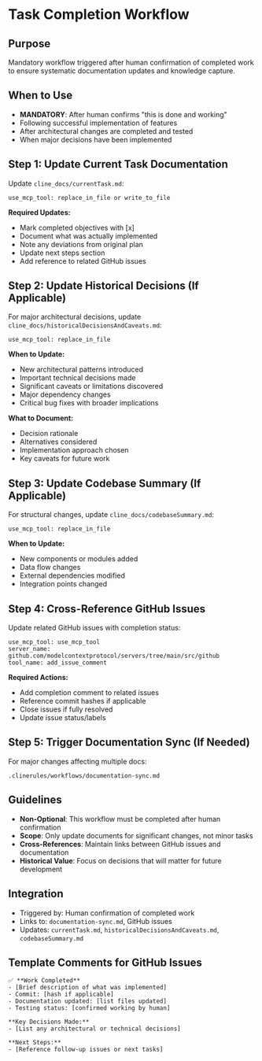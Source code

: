 # Task Completion Workflow

## Purpose
Mandatory workflow triggered after human confirmation of completed work to ensure systematic documentation updates and knowledge capture.

## When to Use
- **MANDATORY**: After human confirms "this is done and working"
- Following successful implementation of features
- After architectural changes are completed and tested
- When major decisions have been implemented

## Step 1: Update Current Task Documentation
Update `cline_docs/currentTask.md`:

```
use_mcp_tool: replace_in_file or write_to_file
```

**Required Updates:**
- Mark completed objectives with [x]
- Document what was actually implemented
- Note any deviations from original plan
- Update next steps section
- Add reference to related GitHub issues

## Step 2: Update Historical Decisions (If Applicable)
For major architectural decisions, update `cline_docs/historicalDecisionsAndCaveats.md`:

```
use_mcp_tool: replace_in_file
```

**When to Update:**
- New architectural patterns introduced
- Important technical decisions made
- Significant caveats or limitations discovered
- Major dependency changes
- Critical bug fixes with broader implications

**What to Document:**
- Decision rationale
- Alternatives considered
- Implementation approach chosen
- Key caveats for future work

## Step 3: Update Codebase Summary (If Applicable)
For structural changes, update `cline_docs/codebaseSummary.md`:

```
use_mcp_tool: replace_in_file
```

**When to Update:**
- New components or modules added
- Data flow changes
- External dependencies modified
- Integration points changed

## Step 4: Cross-Reference GitHub Issues
Update related GitHub issues with completion status:

```
use_mcp_tool: use_mcp_tool
server_name: github.com/modelcontextprotocol/servers/tree/main/src/github
tool_name: add_issue_comment
```

**Required Actions:**
- Add completion comment to related issues
- Reference commit hashes if applicable
- Close issues if fully resolved
- Update issue status/labels

## Step 5: Trigger Documentation Sync (If Needed)
For major changes affecting multiple docs:

```
.clinerules/workflows/documentation-sync.md
```

## Guidelines
- **Non-Optional**: This workflow must be completed after human confirmation
- **Scope**: Only update documents for significant changes, not minor tasks
- **Cross-References**: Maintain links between GitHub issues and documentation
- **Historical Value**: Focus on decisions that will matter for future development

## Integration
- Triggered by: Human confirmation of completed work
- Links to: `documentation-sync.md`, GitHub issues
- Updates: `currentTask.md`, `historicalDecisionsAndCaveats.md`, `codebaseSummary.md`

## Template Comments for GitHub Issues
```
✅ **Work Completed**
- [Brief description of what was implemented]
- Commit: [hash if applicable]
- Documentation updated: [list files updated]
- Testing status: [confirmed working by human]

**Key Decisions Made:**
- [List any architectural or technical decisions]

**Next Steps:**
- [Reference follow-up issues or next tasks]
